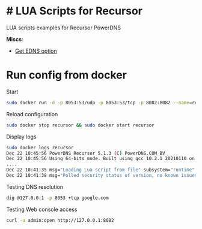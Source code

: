 # # LUA Scripts for Recursor

LUA scripts examples for Recursor PowerDNS 

**Miscs**:
- [Get EDNS option](./miscs_read_edns.lua)

# Run config from docker

Start

```bash
sudo docker run -d -p 8053:53/udp -p 8053:53/tcp -p 8082:8082 --name=recursor -v ./recursor.yml:/etc/powerdns/recursor.yml -v ./script.lua:/etc/powerdns/script.lua powerdns/pdns-recursor-51:5.1.3
```

Reload configuration

```bash
sudo docker stop recursor && sudo docker start recursor
```

Display logs

```bash
sudo docker logs recursor
Dec 22 10:45:56 PowerDNS Recursor 5.1.3 (C) PowerDNS.COM BV
Dec 22 10:45:56 Using 64-bits mode. Built using gcc 10.2.1 20210110 on Nov  4 2024 11:27:46 by root@localhost.
....
Dec 22 10:41:35 msg="Loading Lua script from file" subsystem="runtime" level="0" prio="Warning" tid="2" ts="1734864095.584" name="/etc/powerdns/script.lua"
Dec 22 10:41:38 msg="Polled security status of version, no known issues reported" subsystem="housekeeping" level="0" prio="Notice" tid="0" ts="1734864098.911" query="recursor-5.1.3.security-status.secpoll.powerdns.com" securitymessage="OK" status="1" version="5.1.3"
```

Testing DNS resolution

```bash
dig @127.0.0.1 -p 8053 +tcp google.com
```

Testing Web console access

```bash
curl -u admin:open http://127.0.0.1:8082
```
